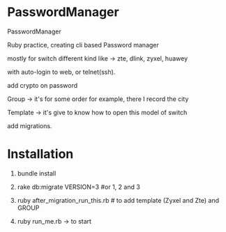 PasswordManager
===============

PasswordManager


Ruby practice, creating cli based Password manager

mostly for switch different kind like -> zte, dlink, zyxel, huawey

with auto-login to web, or telnet(ssh).

add crypto on password

Group -> it's for some order for example, there I record the city

Template -> it's give to know how to open this model of switch 

add migrations. 


Installation
========================================

1) bundle install

2) rake db:migrate VERSION=3   #or 1, 2 and 3

3) ruby  after_migration_run_this.rb   # to add template (Zyxel and Zte) and GROUP

4) ruby run_me.rb -> to start



